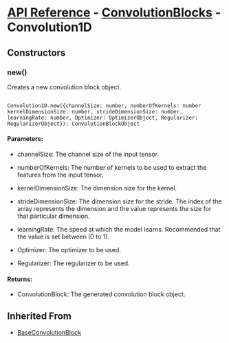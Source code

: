 # [API Reference](../../API.md) - [ConvolutionBlocks](../ConvolutionBlocks.md) - Convolution1D

## Constructors

### new()

Creates a new convolution block object.

```

Convolution1D.new({channelSize: number, numberOfKernels: number kernelDimensionSize: number, strideDimensionSize: number, learningRate: number, Optimizer: OptimizerObject, Regularizer: RegularizerObject}): ConvolutionBlockObject

```

#### Parameters:

* channelSize: The channel size of the input tensor.

* numberOfKernels: The number of kernels to be used to extract the features from the input tensor.

* kernelDimensionSize: The dimension size for the kernel.

* strideDimensionSize: The dimension size for the stride. The index of the array represents the dimension and the value represents the size for that particular dimension. 

* learningRate: The speed at which the model learns. Recommended that the value is set between (0 to 1).

* Optimizer: The optimizer to be used.

* Regularizer: The regularizer to be used.

#### Returns:

* ConvolutionBlock: The generated convolution block object.

## Inherited From

* [BaseConvolutionBlock](BaseConvolutionBlock.md)
